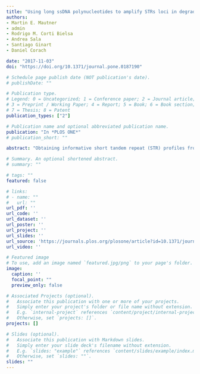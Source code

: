 ```yaml
---
title: "Using long ssDNA polynucleotides to amplify STRs loci in degraded DNA samples"
authors:
- Martin E. Mautner
- admin
- Rodrigo M. Corti Bielsa
- Andrea Sala
- Santiago Ginart
- Daniel Corach

date: "2017-11-03"
doi: "https://doi.org/10.1371/journal.pone.0187190"

# Schedule page publish date (NOT publication's date).
# publishDate: ""

# Publication type.
# Legend: 0 = Uncategorized; 1 = Conference paper; 2 = Journal article;
# 3 = Preprint / Working Paper; 4 = Report; 5 = Book; 6 = Book section;
# 7 = Thesis; 8 = Patent
publication_types: ["2"]

# Publication name and optional abbreviated publication name.
publication: "In *PLOS ONE*"
# publication_short: ""

abstract: "Obtaining informative short tandem repeat (STR) profiles from degraded DNA samples is a challenging task usually undermined by locus or allele dropouts and peak-high imbalances observed in capillary electrophoresis (CE) electropherograms, especially for those markers with large amplicon sizes. We hereby show that the current STR assays may be greatly improved for the detection of genetic markers in degraded DNA samples by using long single stranded DNA polynucleotides (ssDNA polynucleotides) as surrogates for PCR primers. These long primers allow a closer annealing to the repeat sequences, thereby reducing the length of the template required for the amplification in fragmented DNA samples, while at the same time rendering amplicons of larger sizes suitable for multiplex assays. We also demonstrate that the annealing of long ssDNA polynucleotides does not need to be fully complementary in the 5’ region of the primers, thus allowing for the design of practically any long primer sequence for developing new multiplex assays. Furthermore, genotyping of intact DNA samples could also benefit from utilizing long primers since their close annealing to the target STR sequences may overcome wrong profiling generated by insertions/deletions present between the STR region and the annealing site of the primers. Additionally, long ssDNA polynucleotides might be utilized in multiplex PCR assays for other types of degraded or fragmented DNA, e.g. circulating, cell-free DNA (ccfDNA)."

# Summary. An optional shortened abstract.
# summary: ""

# tags: ""
featured: false

# links:
# - name: ""
#   url: ""
url_pdf: ''
url_code: ''
url_dataset: ''
url_poster: ''
url_project: ''
url_slides: ''
url_source: 'https://journals.plos.org/plosone/article?id=10.1371/journal.pone.0187190'
url_video: ''

# Featured image
# To use, add an image named `featured.jpg/png` to your page's folder. 
image:
  caption: ''
  focal_point: ""
  preview_only: false

# Associated Projects (optional).
#   Associate this publication with one or more of your projects.
#   Simply enter your project's folder or file name without extension.
#   E.g. `internal-project` references `content/project/internal-project/index.md`.
#   Otherwise, set `projects: []`.
projects: []

# Slides (optional).
#   Associate this publication with Markdown slides.
#   Simply enter your slide deck's filename without extension.
#   E.g. `slides: "example"` references `content/slides/example/index.md`.
#   Otherwise, set `slides: ""`.
slides: ""
---
```

